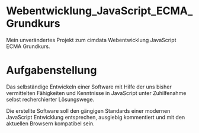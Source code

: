 # Webentwicklung_JavaScript_ECMA_Grundkurs
Mein unverändertes Projekt zum cimdata Webentwicklung JavaScript ECMA Grundkurs.

Aufgabenstellung
================
Das selbständige Entwickeln einer Software mit Hilfe der uns bisher
vermittelten Fähigkeiten und Kenntnisse in JavaScript unter Zuhilfenahme
selbst recherchierter Lösungswege.

Die erstellte Software soll den gängigen Standards einer modernen JavaScript
Entwicklung entsprechen, ausgiebig kommentiert und mit den aktuellen
Browsern kompatibel sein.
